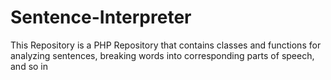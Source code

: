 # Sentence-Interpreter
This Repository is a PHP Repository that contains classes and functions for analyzing sentences, breaking words into corresponding parts of speech, and so in
